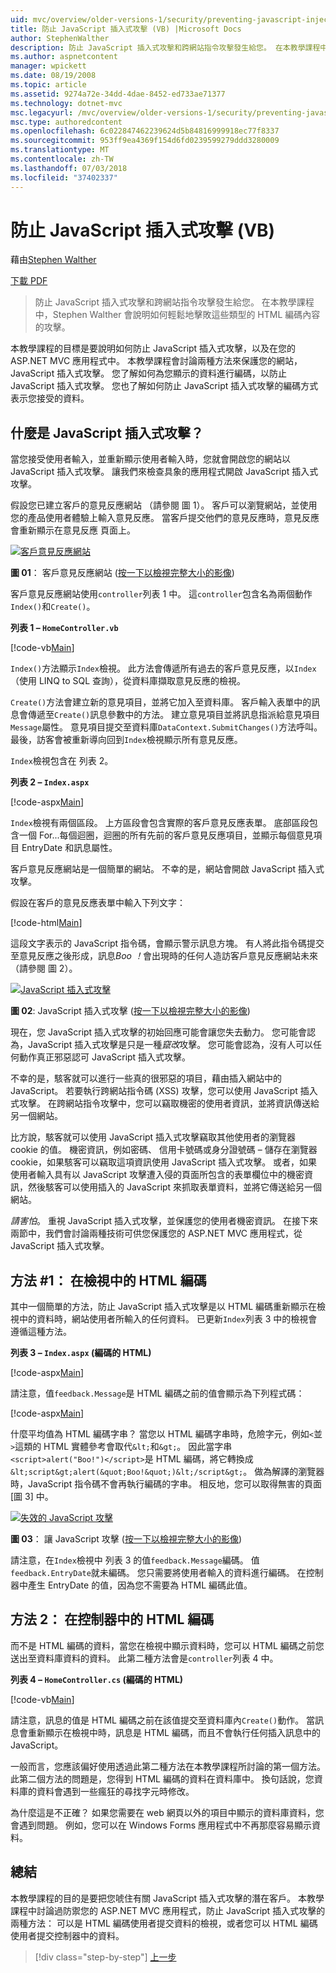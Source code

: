 ```yaml
---
uid: mvc/overview/older-versions-1/security/preventing-javascript-injection-attacks-vb
title: 防止 JavaScript 插入式攻擊 (VB) |Microsoft Docs
author: StephenWalther
description: 防止 JavaScript 插入式攻擊和跨網站指令攻擊發生給您。 在本教學課程中，Stephen Walther 會說明如何輕鬆地 de...
ms.author: aspnetcontent
manager: wpickett
ms.date: 08/19/2008
ms.topic: article
ms.assetid: 9274a72e-34dd-4dae-8452-ed733ae71377
ms.technology: dotnet-mvc
msc.legacyurl: /mvc/overview/older-versions-1/security/preventing-javascript-injection-attacks-vb
msc.type: authoredcontent
ms.openlocfilehash: 6c022847462239624d5b84816999918ec77f8337
ms.sourcegitcommit: 953ff9ea4369f154d6fd0239599279ddd3280009
ms.translationtype: MT
ms.contentlocale: zh-TW
ms.lasthandoff: 07/03/2018
ms.locfileid: "37402337"
---
```

<a name="preventing-javascript-injection-attacks-vb"></a>防止 JavaScript 插入式攻擊 (VB)
====================
藉由[Stephen Walther](https://github.com/StephenWalther)

[下載 PDF](http://download.microsoft.com/download/8/4/8/84843d8d-1575-426c-bcb5-9d0c42e51416/ASPNET_MVC_Tutorial_06_VB.pdf)

> 防止 JavaScript 插入式攻擊和跨網站指令攻擊發生給您。 在本教學課程中，Stephen Walther 會說明如何輕鬆地擊敗這些類型的 HTML 編碼內容的攻擊。


本教學課程的目標是要說明如何防止 JavaScript 插入式攻擊，以及在您的 ASP.NET MVC 應用程式中。 本教學課程會討論兩種方法來保護您的網站，JavaScript 插入式攻擊。 您了解如何為您顯示的資料進行編碼，以防止 JavaScript 插入式攻擊。 您也了解如何防止 JavaScript 插入式攻擊的編碼方式表示您接受的資料。

## <a name="what-is-a-javascript-injection-attack"></a>什麼是 JavaScript 插入式攻擊？

當您接受使用者輸入，並重新顯示使用者輸入時，您就會開啟您的網站以 JavaScript 插入式攻擊。 讓我們來檢查具象的應用程式開啟 JavaScript 插入式攻擊。

假設您已建立客戶的意見反應網站 （請參閱 圖 1）。 客戶可以瀏覽網站，並使用您的產品使用者體驗上輸入意見反應。 當客戶提交他們的意見反應時，意見反應會重新顯示在意見反應 頁面上。


[![客戶意見反應網站](preventing-javascript-injection-attacks-vb/_static/image2.png)](preventing-javascript-injection-attacks-vb/_static/image1.png)

**圖 01**： 客戶意見反應網站 ([按一下以檢視完整大小的影像](preventing-javascript-injection-attacks-vb/_static/image3.png))


客戶意見反應網站使用`controller`列表 1 中。 這`controller`包含名為兩個動作`Index()`和`Create()`。

**列表 1 – `HomeController.vb`**

[!code-vb[Main](preventing-javascript-injection-attacks-vb/samples/sample1.vb)]

`Index()`方法顯示`Index`檢視。 此方法會傳遞所有過去的客戶意見反應，以`Index`（使用 LINQ to SQL 查詢），從資料庫擷取意見反應的檢視。

`Create()`方法會建立新的意見項目，並將它加入至資料庫。 客戶輸入表單中的訊息會傳遞至`Create()`訊息參數中的方法。 建立意見項目並將訊息指派給意見項目`Message`屬性。 意見項目提交至資料庫`DataContext.SubmitChanges()`方法呼叫。 最後，訪客會被重新導向回到`Index`檢視顯示所有意見反應。

`Index`檢視包含在 列表 2。

**列表 2 – `Index.aspx`**

[!code-aspx[Main](preventing-javascript-injection-attacks-vb/samples/sample2.aspx)]

`Index`檢視有兩個區段。 上方區段會包含實際的客戶意見反應表單。 底部區段包含一個 For...每個迴圈，迴圈的所有先前的客戶意見反應項目，並顯示每個意見項目 EntryDate 和訊息屬性。

客戶意見反應網站是一個簡單的網站。 不幸的是，網站會開啟 JavaScript 插入式攻擊。

假設在客戶的意見反應表單中輸入下列文字：

[!code-html[Main](preventing-javascript-injection-attacks-vb/samples/sample3.html)]

這段文字表示的 JavaScript 指令碼，會顯示警示訊息方塊。 有人將此指令碼提交至意見反應之後形成，訊息<em>Boo ！</em>會出現時的任何人造訪客戶意見反應網站未來 （請參閱 圖 2）。


[![JavaScript 插入式攻擊](preventing-javascript-injection-attacks-vb/_static/image5.png)](preventing-javascript-injection-attacks-vb/_static/image4.png)

**圖 02**: JavaScript 插入式攻擊 ([按一下以檢視完整大小的影像](preventing-javascript-injection-attacks-vb/_static/image6.png))


現在，您 JavaScript 插入式攻擊的初始回應可能會讓您失去動力。 您可能會認為，JavaScript 插入式攻擊是只是一種*竄改*攻擊。 您可能會認為，沒有人可以任何動作真正邪惡認可 JavaScript 插入式攻擊。

不幸的是，駭客就可以進行一些真的很邪惡的項目，藉由插入網站中的 JavaScript。 若要執行跨網站指令碼 (XSS) 攻擊，您可以使用 JavaScript 插入式攻擊。 在跨網站指令攻擊中，您可以竊取機密的使用者資訊，並將資訊傳送給另一個網站。

比方說，駭客就可以使用 JavaScript 插入式攻擊竊取其他使用者的瀏覽器 cookie 的值。 機密資訊，例如密碼、 信用卡號碼或身分證號碼 – 儲存在瀏覽器 cookie，如果駭客可以竊取這項資訊使用 JavaScript 插入式攻擊。 或者，如果使用者輸入具有以 JavaScript 攻擊遭入侵的頁面所包含的表單欄位中的機密資訊，然後駭客可以使用插入的 JavaScript 來抓取表單資料，並將它傳送給另一個網站。

*請害怕*。 重視 JavaScript 插入式攻擊，並保護您的使用者機密資訊。 在接下來兩節中，我們會討論兩種技術可供您保護您的 ASP.NET MVC 應用程式，從 JavaScript 插入式攻擊。

## <a name="approach-1-html-encode-in-the-view"></a>方法 #1： 在檢視中的 HTML 編碼

其中一個簡單的方法，防止 JavaScript 插入式攻擊是以 HTML 編碼重新顯示在檢視中的資料時，網站使用者所輸入的任何資料。 已更新`Index`列表 3 中的檢視會遵循這種方法。

**列表 3 – `Index.aspx` (編碼的 HTML)**

[!code-aspx[Main](preventing-javascript-injection-attacks-vb/samples/sample4.aspx)]

請注意，值`feedback.Message`是 HTML 編碼之前的值會顯示為下列程式碼：

[!code-aspx[Main](preventing-javascript-injection-attacks-vb/samples/sample5.aspx)]

什麼平均值為 HTML 編碼字串？ 當您以 HTML 編碼字串時，危險字元，例如`<`並`>`這類的 HTML 實體參考會取代`&lt;`和`&gt;`。 因此當字串`<script>alert("Boo!")</script>`是 HTML 編碼，將它轉換成`&lt;script&gt;alert(&quot;Boo!&quot;)&lt;/script&gt;`。 做為解譯的瀏覽器時，JavaScript 指令碼不會再執行編碼的字串。 相反地，您可以取得無害的頁面 [圖 3] 中。


[![失效的 JavaScript 攻擊](preventing-javascript-injection-attacks-vb/_static/image8.png)](preventing-javascript-injection-attacks-vb/_static/image7.png)

**圖 03**： 讓 JavaScript 攻擊 ([按一下以檢視完整大小的影像](preventing-javascript-injection-attacks-vb/_static/image9.png))


請注意，在`Index`檢視中 列表 3 的值`feedback.Message`編碼。 值`feedback.EntryDate`就未編碼。 您只需要將使用者輸入的資料進行編碼。 在控制器中產生 EntryDate 的值，因為您不需要為 HTML 編碼此值。

## <a name="approach-2-html-encode-in-the-controller"></a>方法 2： 在控制器中的 HTML 編碼

而不是 HTML 編碼的資料，當您在檢視中顯示資料時，您可以 HTML 編碼之前您送出至資料庫資料的資料。 此第二種方法會是`controller`列表 4 中。

**列表 4 – `HomeController.cs` (編碼的 HTML)**

[!code-vb[Main](preventing-javascript-injection-attacks-vb/samples/sample6.vb)]

請注意，訊息的值是 HTML 編碼之前在該值提交至資料庫內`Create()`動作。 當訊息會重新顯示在檢視中時，訊息是 HTML 編碼，而且不會執行任何插入訊息中的 JavaScript。

一般而言，您應該偏好使用透過此第二種方法在本教學課程所討論的第一個方法。 此第二個方法的問題是，您得到 HTML 編碼的資料在資料庫中。 換句話說，您資料庫的資料會遇到一些瘋狂的尋找字元時修改。

為什麼這是不正確？ 如果您需要在 web 網頁以外的項目中顯示的資料庫資料，您會遇到問題。 例如，您可以在 Windows Forms 應用程式中不再那麼容易顯示資料。

## <a name="summary"></a>總結

本教學課程的目的是要把您唬住有關 JavaScript 插入式攻擊的潛在客戶。 本教學課程中討論過防禦您的 ASP.NET MVC 應用程式，防止 JavaScript 插入式攻擊的兩種方法： 可以是 HTML 編碼使用者提交資料的檢視，或者您可以 HTML 編碼使用者提交控制器中的資料。

> [!div class="step-by-step"]
> [上一步](authenticating-users-with-windows-authentication-vb.md)
